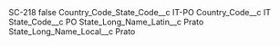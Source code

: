 <?xml version="1.0" encoding="UTF-8"?>
<CustomMetadata xmlns="http://soap.sforce.com/2006/04/metadata" xmlns:xsi="http://www.w3.org/2001/XMLSchema-instance" xmlns:xsd="http://www.w3.org/2001/XMLSchema">
    <label>SC-218</label>
    <protected>false</protected>
    <values>
        <field>Country_Code_State_Code__c</field>
        <value xsi:type="xsd:string">IT-PO</value>
    </values>
    <values>
        <field>Country_Code__c</field>
        <value xsi:type="xsd:string">IT</value>
    </values>
    <values>
        <field>State_Code__c</field>
        <value xsi:type="xsd:string">PO</value>
    </values>
    <values>
        <field>State_Long_Name_Latin__c</field>
        <value xsi:type="xsd:string">Prato</value>
    </values>
    <values>
        <field>State_Long_Name_Local__c</field>
        <value xsi:type="xsd:string">Prato</value>
    </values>
</CustomMetadata>
